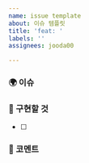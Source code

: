 ```yaml
---
name: issue template
about: 이슈 템플릿
title: 'feat: '
labels: ''
assignees: jooda00

---
```


### 🌍 이슈

### 📑 구현할 것
- [ ]

### 💬 코멘트
